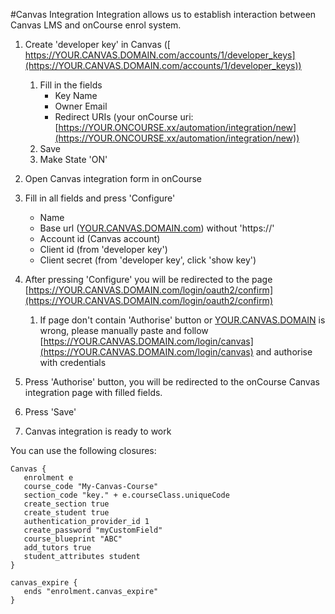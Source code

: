 #Canvas Integration
Integration allows us to establish interaction between Canvas LMS and onCourse enrol system.

1. Create 'developer key' in Canvas ([ https://YOUR.CANVAS.DOMAIN.com/accounts/1/developer_keys](https://YOUR.CANVAS.DOMAIN.com/accounts/1/developer_keys))
   1. Fill in the fields
      - Key Name
      - Owner Email
      - Redirect URIs (your onCourse uri:  [https://YOUR.ONCOURSE.xx/automation/integration/new](https://YOUR.ONCOURSE.xx/automation/integration/new))
   2. Save
   3. Make State 'ON'

2. Open Canvas integration form in onCourse

3. Fill in all fields and press 'Configure'
   - Name
   - Base url ([YOUR.CANVAS.DOMAIN.com](YOUR.CANVAS.DOMAIN.com)) without 'https://'
   - Account id (Canvas account)
   - Client id (from 'developer key')
   - Client secret (from 'developer key', click 'show key')
   
4. After pressing 'Configure' you will be redirected to the page [https://YOUR.CANVAS.DOMAIN.com/login/oauth2/confirm](https://YOUR.CANVAS.DOMAIN.com/login/oauth2/confirm)
   1. If page don't contain 'Authorise' button or [YOUR.CANVAS.DOMAIN]() is wrong, please manually paste and follow [https://YOUR.CANVAS.DOMAIN.com/login/canvas](https://YOUR.CANVAS.DOMAIN.com/login/canvas) and authorise with credentials

5. Press 'Authorise' button, you will be redirected to the onCourse Canvas integration page with filled fields.
6. Press 'Save'
7. Canvas integration is ready to work

You can use the following closures:

```
Canvas {
   enrolment e
   course_code "My-Canvas-Course"
   section_code "key." + e.courseClass.uniqueCode
   create_section true
   create_student true
   authentication_provider_id 1
   create_password "myCustomField"
   course_blueprint "ABC"
   add_tutors true
   student_attributes student
}
```

```
canvas_expire {
   ends "enrolment.canvas_expire"
}
```




